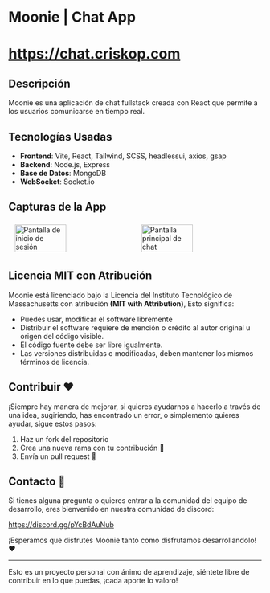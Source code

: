 # Moonie | Chat App

# https://chat.criskop.com

## Descripción
<!-- Aquí puedes escribir la descripción de tu proyecto -->
Moonie es una aplicación de chat fullstack creada con React que permite a los usuarios comunicarse en tiempo real.

## Tecnologías Usadas
- **Frontend**: Vite, React, Tailwind, SCSS, headlessui, axios, gsap
- **Backend**: Node.js, Express
- **Base de Datos**: MongoDB
- **WebSocket**: Socket.io

## Capturas de la App
<!-- Añade aquí capturas de pantalla de tu aplicación -->
<div style="display: flex; flex-wrap: wrap; justify-content: space-around;">
  <img src="https://criskop.com/img/moonie.png" alt="Pantalla de inicio de sesión" width="45%" style="margin: 1%;">
  <img src="https://chat.criskop.com/img/screenshot.png" alt="Pantalla principal de chat" width="45%" style="margin: 1%;">
</div>

## Licencia MIT con Atribución

Moonie está licenciado bajo la Licencia del Instituto Tecnológico de Massachusetts con atribución **(MIT with Attribution)**, Esto significa:

* Puedes usar, modificar el software libremente
* Distribuir el software requiere de mención o crédito al autor original u origen del código visible.
* El código fuente debe ser libre igualmente.
* Las versiones distribuidas o modificadas, deben mantener los mismos términos de licencia.

## Contribuir ❤️

¡Siempre hay manera de mejorar, si quieres ayudarnos a hacerlo a través de una idea, sugiriendo, has encontrado un error, o simplemento quieres ayudar, sigue estos pasos:

  1. Haz un fork del repositorio
  2. Crea una nueva rama con tu contribución 🌱
  3. Envía un pull request 🌟

## Contacto 👤

Si tienes alguna pregunta o quieres entrar a la comunidad del equipo de desarrollo, eres bienvenido en nuestra comunidad de discord:

https://discord.gg/pYcBdAuNub

¡Esperamos que disfrutes Moonie tanto como disfrutamos desarrollandolo! ❤️

---

Esto es un proyecto personal con ánimo de aprendizaje, siéntete libre de contribuir en lo que puedas, ¡cada aporte lo valoro!
